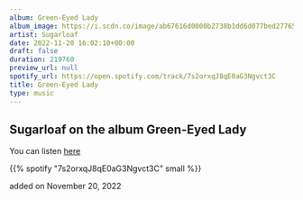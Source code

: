 ```yaml
---
album: Green-Eyed Lady
album_image: https://i.scdn.co/image/ab67616d0000b2738b1dd6d077bed27765f47836
artist: Sugarloaf
date: 2022-11-20 16:02:10+00:00
draft: false
duration: 219760
preview_url: null
spotify_url: https://open.spotify.com/track/7s2orxqJ8qE0aG3Ngvct3C
title: Green-Eyed Lady
type: music
---
```



## Sugarloaf on the album Green-Eyed Lady

You can listen [here](https://open.spotify.com/track/7s2orxqJ8qE0aG3Ngvct3C)

{{% spotify "7s2orxqJ8qE0aG3Ngvct3C" small %}}

added on November 20, 2022